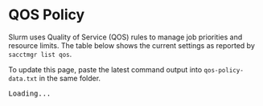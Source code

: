 # QOS Policy

Slurm uses Quality of Service (QOS) rules to manage job priorities and resource limits. The table below shows the current settings as reported by `sacctmgr list qos`.

To update this page, paste the latest command output into `qos-policy-data.txt` in the same folder.

<div class="qos-data-container">
  <pre id="qos-data" data-url="../qos-policy-data.txt">Loading...</pre>
</div>
